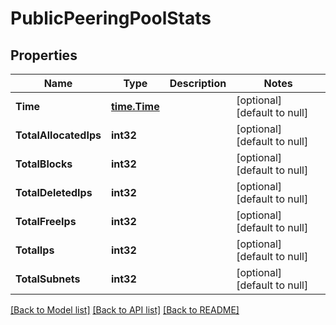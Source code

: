 # PublicPeeringPoolStats

## Properties
Name | Type | Description | Notes
------------ | ------------- | ------------- | -------------
**Time** | [**time.Time**](time.Time.md) |  | [optional] [default to null]
**TotalAllocatedIps** | **int32** |  | [optional] [default to null]
**TotalBlocks** | **int32** |  | [optional] [default to null]
**TotalDeletedIps** | **int32** |  | [optional] [default to null]
**TotalFreeIps** | **int32** |  | [optional] [default to null]
**TotalIps** | **int32** |  | [optional] [default to null]
**TotalSubnets** | **int32** |  | [optional] [default to null]

[[Back to Model list]](../README.md#documentation-for-models) [[Back to API list]](../README.md#documentation-for-api-endpoints) [[Back to README]](../README.md)


